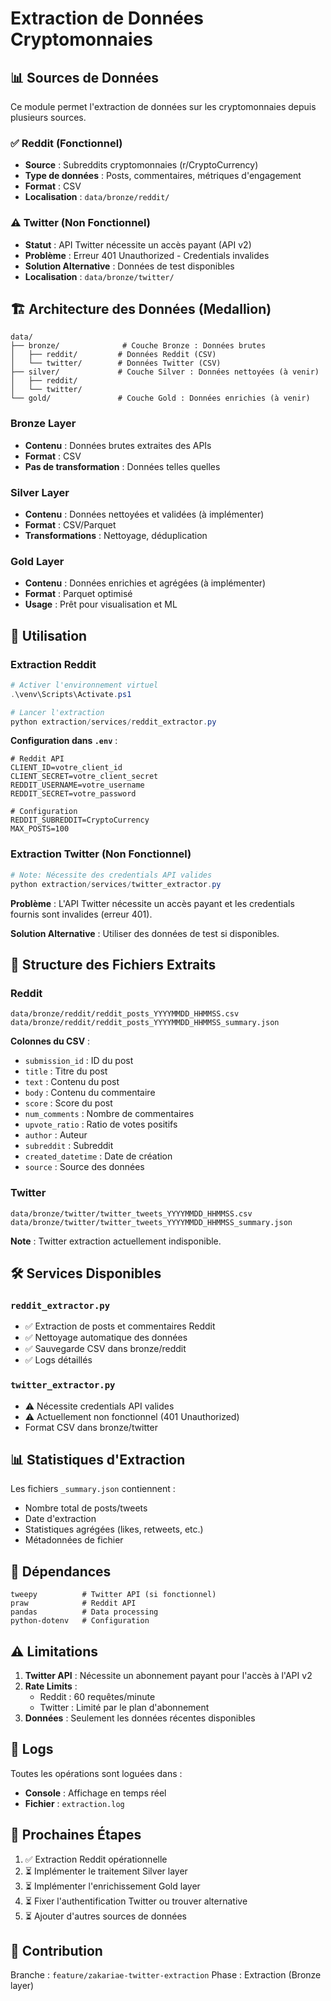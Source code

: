 # Extraction de Données Cryptomonnaies

## 📊 Sources de Données

Ce module permet l'extraction de données sur les cryptomonnaies depuis plusieurs sources.

### ✅ Reddit (Fonctionnel)
- **Source** : Subreddits cryptomonnaies (r/CryptoCurrency)
- **Type de données** : Posts, commentaires, métriques d'engagement
- **Format** : CSV
- **Localisation** : `data/bronze/reddit/`

### ⚠️ Twitter (Non Fonctionnel)
- **Statut** : API Twitter nécessite un accès payant (API v2)
- **Problème** : Erreur 401 Unauthorized - Credentials invalides
- **Solution Alternative** : Données de test disponibles
- **Localisation** : `data/bronze/twitter/`

## 🏗️ Architecture des Données (Medallion)

```
data/
├── bronze/              # Couche Bronze : Données brutes
│   ├── reddit/         # Données Reddit (CSV)
│   └── twitter/        # Données Twitter (CSV)
├── silver/             # Couche Silver : Données nettoyées (à venir)
│   ├── reddit/
│   └── twitter/
└── gold/               # Couche Gold : Données enrichies (à venir)
```

### Bronze Layer
- **Contenu** : Données brutes extraites des APIs
- **Format** : CSV
- **Pas de transformation** : Données telles quelles

### Silver Layer
- **Contenu** : Données nettoyées et validées (à implémenter)
- **Format** : CSV/Parquet
- **Transformations** : Nettoyage, déduplication

### Gold Layer
- **Contenu** : Données enrichies et agrégées (à implémenter)
- **Format** : Parquet optimisé
- **Usage** : Prêt pour visualisation et ML

## 🚀 Utilisation

### Extraction Reddit

```powershell
# Activer l'environnement virtuel
.\venv\Scripts\Activate.ps1

# Lancer l'extraction
python extraction/services/reddit_extractor.py
```

**Configuration dans `.env`** :
```env
# Reddit API
CLIENT_ID=votre_client_id
CLIENT_SECRET=votre_client_secret
REDDIT_USERNAME=votre_username
REDDIT_SECRET=votre_password

# Configuration
REDDIT_SUBREDDIT=CryptoCurrency
MAX_POSTS=100
```

### Extraction Twitter (Non Fonctionnel)

```powershell
# Note: Nécessite des credentials API valides
python extraction/services/twitter_extractor.py
```

**Problème** : L'API Twitter nécessite un accès payant et les credentials fournis sont invalides (erreur 401).

**Solution Alternative** : Utiliser des données de test si disponibles.

## 📁 Structure des Fichiers Extraits

### Reddit
```
data/bronze/reddit/reddit_posts_YYYYMMDD_HHMMSS.csv
data/bronze/reddit/reddit_posts_YYYYMMDD_HHMMSS_summary.json
```

**Colonnes du CSV** :
- `submission_id` : ID du post
- `title` : Titre du post
- `text` : Contenu du post
- `body` : Contenu du commentaire
- `score` : Score du post
- `num_comments` : Nombre de commentaires
- `upvote_ratio` : Ratio de votes positifs
- `author` : Auteur
- `subreddit` : Subreddit
- `created_datetime` : Date de création
- `source` : Source des données

### Twitter
```
data/bronze/twitter/twitter_tweets_YYYYMMDD_HHMMSS.csv
data/bronze/twitter/twitter_tweets_YYYYMMDD_HHMMSS_summary.json
```

**Note** : Twitter extraction actuellement indisponible.

## 🛠️ Services Disponibles

### `reddit_extractor.py`
- ✅ Extraction de posts et commentaires Reddit
- ✅ Nettoyage automatique des données
- ✅ Sauvegarde CSV dans bronze/reddit
- ✅ Logs détaillés

### `twitter_extractor.py`
- ⚠️ Nécessite credentials API valides
- ⚠️ Actuellement non fonctionnel (401 Unauthorized)
- Format CSV dans bronze/twitter

## 📊 Statistiques d'Extraction

Les fichiers `_summary.json` contiennent :
- Nombre total de posts/tweets
- Date d'extraction
- Statistiques agrégées (likes, retweets, etc.)
- Métadonnées de fichier

## 🔧 Dépendances

```
tweepy          # Twitter API (si fonctionnel)
praw            # Reddit API
pandas          # Data processing
python-dotenv   # Configuration
```

## ⚠️ Limitations

1. **Twitter API** : Nécessite un abonnement payant pour l'accès à l'API v2
2. **Rate Limits** : 
   - Reddit : 60 requêtes/minute
   - Twitter : Limité par le plan d'abonnement
3. **Données** : Seulement les données récentes disponibles

## 📝 Logs

Toutes les opérations sont loguées dans :
- **Console** : Affichage en temps réel
- **Fichier** : `extraction.log`

## 🎯 Prochaines Étapes

1. ✅ Extraction Reddit opérationnelle
2. ⏳ Implémenter le traitement Silver layer
3. ⏳ Implémenter l'enrichissement Gold layer
4. ⏳ Fixer l'authentification Twitter ou trouver alternative
5. ⏳ Ajouter d'autres sources de données

## 👥 Contribution

Branche : `feature/zakariae-twitter-extraction`
Phase : Extraction (Bronze layer)


